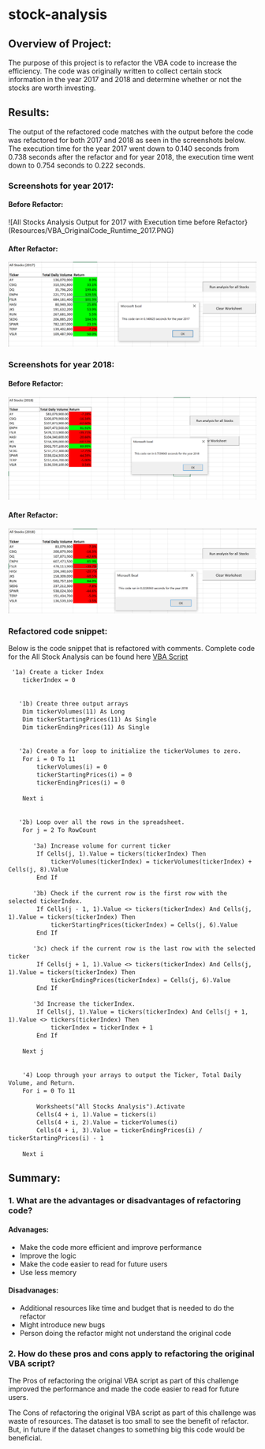 # stock-analysis


## Overview of Project:

The purpose of this project is to refactor the VBA code to increase the efficiency. The code was originally written to collect certain stock information in the year 2017 and 2018 and determine whether or not the stocks are worth investing.


## Results:

The output of the refactored code matches with the output before the code was refactored for both 2017 and 2018 as seen in the screenshots below. The execution time for the year 2017 went down to 0.140 seconds from 0.738 seconds after the refactor and for year 2018, the execution time went down to 0.754 seconds to 0.222 seconds.

### Screenshots for year 2017:
#### Before Refactor:
![All Stocks Analysis Output for 2017 with Execution time before Refactor}(Resources/VBA_OriginalCode_Runtime_2017.PNG)

#### After Refactor:
![All Stocks Analysis Output for 2018 with Execution time after Refactor](Resources/VBA_Challenge_2017.png)

### Screenshots for year 2018:
#### Before Refactor:
![All Stocks Analysis Output for 2018 with Execution time before Refactor](Resources/VBA_OriginalCode_Runtime_2018.png)

#### After Refactor:
![All Stocks Analysis Output for 2018 with Execution time after Refactor](Resources/VBA_Challenge_2018.png)

### Refactored code snippet:
Below is the code snippet that is refactored with comments. Complete code for the All Stock Analysis can be found here [VBA Script](Resources/VBA_Challenge.vbs)

```
 '1a) Create a ticker Index
    tickerIndex = 0


   '1b) Create three output arrays
    Dim tickerVolumes(11) As Long
    Dim tickerStartingPrices(11) As Single
    Dim tickerEndingPrices(11) As Single
    
    
   '2a) Create a for loop to initialize the tickerVolumes to zero.
    For i = 0 To 11
        tickerVolumes(i) = 0
        tickerStartingPrices(i) = 0
        tickerEndingPrices(i) = 0
        
    Next i
            
            
   '2b) Loop over all the rows in the spreadsheet.
    For j = 2 To RowCount
                      
       '3a) Increase volume for current ticker
        If Cells(j, 1).Value = tickers(tickerIndex) Then
            tickerVolumes(tickerIndex) = tickerVolumes(tickerIndex) + Cells(j, 8).Value
        End If
        
       '3b) Check if the current row is the first row with the selected tickerIndex.
        If Cells(j - 1, 1).Value <> tickers(tickerIndex) And Cells(j, 1).Value = tickers(tickerIndex) Then
            tickerStartingPrices(tickerIndex) = Cells(j, 6).Value
        End If
        
       '3c) check if the current row is the last row with the selected ticker
        If Cells(j + 1, 1).Value <> tickers(tickerIndex) And Cells(j, 1).Value = tickers(tickerIndex) Then
            tickerEndingPrices(tickerIndex) = Cells(j, 6).Value
        End If
                         
       '3d Increase the tickerIndex.
        If Cells(j, 1).Value = tickers(tickerIndex) And Cells(j + 1, 1).Value <> tickers(tickerIndex) Then
            tickerIndex = tickerIndex + 1
        End If
        
    Next j
            

    '4) Loop through your arrays to output the Ticker, Total Daily Volume, and Return.
    For i = 0 To 11
        
        Worksheets("All Stocks Analysis").Activate
        Cells(4 + i, 1).Value = tickers(i)
        Cells(4 + i, 2).Value = tickerVolumes(i)
        Cells(4 + i, 3).Value = tickerEndingPrices(i) / tickerStartingPrices(i) - 1
               
    Next i
```

## Summary: 

### 1. What are the advantages or disadvantages of refactoring code?
   #### Advanages:
   - Make the code more efficient and improve performance
   - Improve the logic
   - Make the code easier to read for future users
   - Use less memory

   #### Disadvanages:
   - Additional resources like time and budget that is needed to do the refactor
   - Might introduce new bugs
   - Person doing the refactor might not understand the original code
        
### 2. How do these pros and cons apply to refactoring the original VBA script?
   The Pros of refactoring the original VBA script as part of this challenge improved the performance and made the code easier to read for future users.

   The Cons of refactoring the original VBA script as part of this challenge was waste of resources. The dataset is too small to see the benefit of refactor. But, in future if the dataset changes to something big this code would be beneficial.
